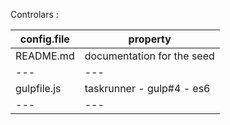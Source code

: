 

Controlars :

config.file | property |
---|---
README.md | documentation for the seed
---|---
gulpfile.js| taskrunner - gulp#4 - es6
---|---
